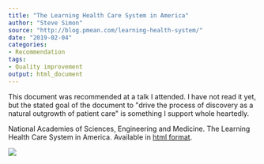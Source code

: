 ```yaml
---
title: "The Learning Health Care System in America"
author: "Steve Simon"
source: "http://blog.pmean.com/learning-health-system/"
date: "2019-02-04"
categories:
- Recommendation
tags:
- Quality improvement
output: html_document
---
```


This document was recommended at a talk I attended. I have not read it
yet, but the stated goal of the document to "drive the process of
discovery as a natural outgrowth of patient care" is something I support
whole heartedly.

<!---More--->

National Academies of Sciences, Engineering and Medicine. The Learning
Health Care System in America. Available in [html
format](http://www.nationalacademies.org/hmd/Activities/Quality/LearningHealthCare.aspx).

![](http://www.pmean.com/images/images/19/learning-health-system01.png)




